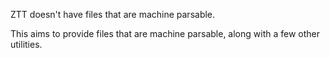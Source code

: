 ZTT doesn't have files that are machine parsable.

This aims to provide files that are machine parsable, along with a few other
utilities.
